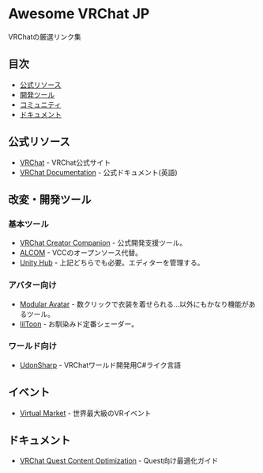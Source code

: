 # Awesome VRChat JP

VRChatの厳選リンク集
## 目次
- [公式リソース](#公式リソース)
- [開発ツール](#開発ツール)
- [コミュニティ](#コミュニティ)
- [ドキュメント](#ドキュメント)

## 公式リソース
- [VRChat](https://vrchat.com/) - VRChat公式サイト
- [VRChat Documentation](https://docs.vrchat.com/) - 公式ドキュメント(英語)

## 改変・開発ツール
### 基本ツール
- [VRChat Creator Companion](https://vrchat.com/home/download) - 公式開発支援ツール。
- [ALCOM](https://vrc-get.anatawa12.com/ja/alcom/) - VCCのオープンソース代替。
- [Unity Hub](https://unity.com/ja/download) - 上記どちらでも必要。エディターを管理する。
### アバター向け
- [Modular Avatar](https://modular-avatar.nadena.dev/) - 数クリックで衣装を着せられる...以外にもかなり機能があるツール。
- [lilToon](https://lilxyzw.github.io/lilToon/) - お馴染みド定番シェーダー。
### ワールド向け
- [UdonSharp](https://github.com/vrchat-community/UdonSharp) - VRChatワールド開発用C#ライク言語

## イベント
- [Virtual Market](https://event.vket.com/) - 世界最大級のVRイベント

## ドキュメント
- [VRChat Quest Content Optimization](https://docs.vrchat.com/docs/quest-content-optimization) - Quest向け最適化ガイド
